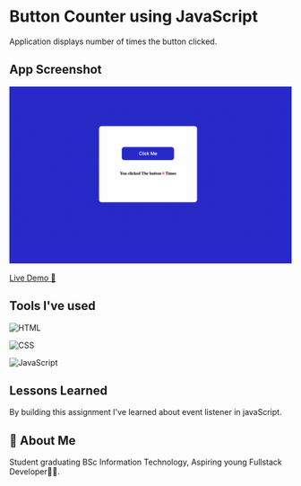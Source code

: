 # Button Counter using JavaScript

Application displays number of times the button clicked.

## App Screenshot

![App Screenshot](Image/Clicked_Me.png)

[Live Demo 🔗](https://parveshahamed-button-counter.netlify.app/)

## Tools I've used

 ![HTML](https://img.shields.io/badge/HTML5-E34F26?style=for-the-badge&logo=html5&logoColor=white)

 ![CSS](https://img.shields.io/badge/CSS3-1572B6?style=for-the-badge&logo=css3&logoColor=white)

 ![JavaScript](https://img.shields.io/badge/JavaScript-323330?style=for-the-badge&logo=javascript&logoColor=F7DF1E)

## Lessons Learned

By building this assignment I've learned about event listener in javaScript.

## 🚀 About Me

 Student graduating BSc Information Technology, Aspiring young Fullstack Developer🧑‍💻.
